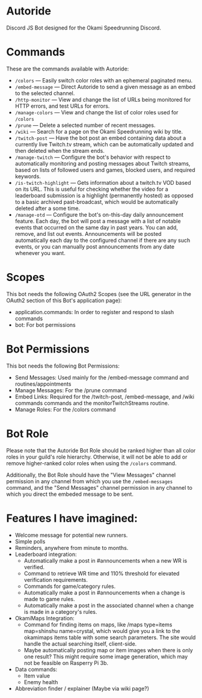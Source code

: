 # Autoride
Discord JS Bot designed for the Okami Speedrunning Discord.

# Commands
These are the commands available with Autoride:
- `/colors` — Easily switch color roles with an ephemeral paginated menu.
- `/embed-message` — Direct Autoride to send a given message as an embed to the
selected channel.
- `/http-monitor` — View and change the list of URLs being monitored for HTTP
errors, and test URLs for errors.
- `/manage-colors` — View and change the list of color roles used for `/colors`
- `/prune` — Delete a selected number of recent messages.
- `/wiki` — Search for a page on the Okami Speedrunning wiki by title.
- `/twitch-post` — Have the bot post an embed containing data about a currently
live Twitch.tv stream, which can be automatically updated and then deleted when
the stream ends.
- `/manage-twitch` — Configure the bot's behavior with respect to automatically
monitoring and posting messages about Twitch streams, based on lists of followed
users and games, blocked users, and required keywords.
- `/is-twitch-highlight` — Gets information about a twitch.tv VOD based on its
  URL. This is useful for checking whether the video for a leaderboard
  submission is a highlight (permanently hosted) as opposed to a basic archived
  past-broadcast, which would be automatically deleted after a some time.
- `/manage-otd` — Configure the bot's on-this-day daily announcement feature.
  Each day, the bot will post a message with a list of notable events that
  occurred on the same day in past years. You can add, remove, and list out
  events. Announcements will be posted automatically each day to the configured
  channel if there are any such events, or you can manually post announcements
  from any date whenever you want.

# Scopes
This bot needs the following OAuth2 Scopes (see the URL generator in the OAuth2
section of this Bot's application page):
- application.commands: In order to register and respond to slash commands
- bot: For bot permissions

# Bot Permissions
This bot needs the following Bot Permissions:
- Send Messages: Used mainly for the /embed-message command and
routines/appointments
- Manage Messages: For the /prune command
- Embed Links: Required for the /twitch-post, /embed-message, and /wiki commands
commands and the monitorTwitchStreams routine.
- Manage Roles: For the /colors command

# Bot Role
Please note that the Autoride Bot Role should be ranked higher than all color
roles in your guild's role hierarchy. Otherwise, it will not be able to add or
remove higher-ranked color roles when using the `/colors` command.

Additionally, the Bot Role should have the "View Messages" channel permission in
any channel from which you use the `/embed-messages` command, and the "Send
Messages" channel permission in any channel to which you direct the embeded
message to be sent.

# Features I have imagined:
- Welcome message for potential new runners.
- Simple polls
- Reminders, anywhere from minute to months.
- Leaderboard integration:
    - Automatically make a post in #announcements when a new WR is verified.
    - Command to retrieve WR time and 110% threshold for elevated verification
      requirements.
    - Commands for game/category rules.
    - Automatically make a post in #announcements when a change is made to game
      rules.
    - Automatically make a post in the associated channel when a change is made
      in a category's rules.
- OkamiMaps Integration:
    - Command for finding items on maps, like /maps type=items map=shinshu
      name=crystal, which would give you a link to the okamimaps items table
      with some search parameters. The site would handle the actual searching
      itself, client-side.
    - Maybe automatically posting map or item images when there is only one
      result? This might require some image generation, which may not be
      feasible on Rasperry Pi 3b.
- Data commands:
    - Item value
    - Enemy health
- Abbreviation finder / explainer (Maybe via wiki page?)